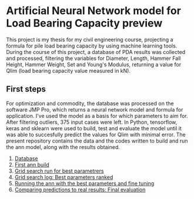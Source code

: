 # Artificial Neural Network model for Load Bearing Capacity preview 
This project is my thesis for my civil engineering course, projecting a formula for pile load bearing capacity by using machine learning tools. During the course of this project, a database of PDA results was collected and processed, filtering the variables for Diameter, Length, Hammer Fall Height, Hammer Weight, Set and Young's Modulus, returning a value for Qlim (load bearing capacity value measured in kN). 

## First steps
For optimization and commodity, the database was processed on the software JMP Pro, which returns a neural network model and formula for application. I've used the model as a basis for which parameters to aim for. After filtering outliers, 375 input cases were left. 
In Python, tensorflow, keras and sklearn were used to build, test and evaluate the model until it was able to succesfully predict the values for Qlim with minimal error. The present repository contains the data and the codes written to build and run the ann model, along with the results obtained. 

1. [Database](https://github.com/lauramps/ML-Qlim/blob/main/Database.md)
2. [First ann build](https://github.com/lauramps/ML-Qlim/blob/main/First_Ann_Test.md)
3. [Grid search run for best parametrers](https://github.com/lauramps/ML-Qlim/blob/main/Gridsearchcv_BestParameters.md)
4. [Grid search log: Best parameters ranked](https://github.com/lauramps/ML-Qlim/blob/main/BestParams_Log.md)
5. [Running the ann with the best parameters and fine tuning](https://github.com/lauramps/ML-Qlim/blob/main/Ann_Run_BestParameters.md)
6. [Comparing predictions to real results: Final evaluation](https://github.com/lauramps/ML-Qlim/blob/main/RealxPredicted.md)
